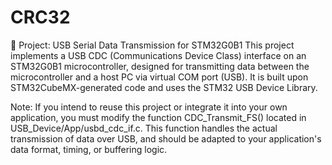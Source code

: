 # CRC32

🔧 Project: USB Serial Data Transmission for STM32G0B1
This project implements a USB CDC (Communications Device Class) interface on an STM32G0B1 microcontroller, designed for transmitting data between the microcontroller and a host PC via virtual COM port (USB). It is built upon STM32CubeMX-generated code and uses the STM32 USB Device Library.

Note:
If you intend to reuse this project or integrate it into your own application, you must modify the function CDC_Transmit_FS() located in USB_Device/App/usbd_cdc_if.c.
This function handles the actual transmission of data over USB, and should be adapted to your application's data format, timing, or buffering logic.

